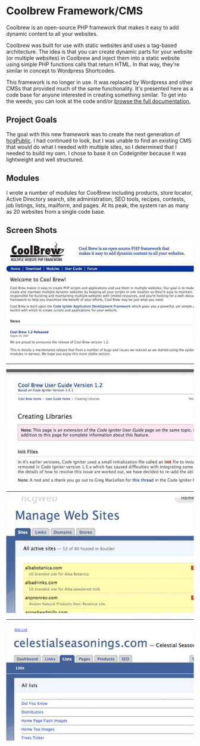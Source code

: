 # Coolbrew Framework/CMS

Coolbrew is an open-source PHP framework that makes it easy to add dynamic content to all your websites.

Coolbrew was built for use with static websites and uses a tag-based architecture. The idea is that you can create dynamic parts for your website (or multiple websites) in Coolbrew and inject them into a static website using simple PHP functions calls that return HTML. In that way, they're similar in concept to Wordpress Shortcodes.

This framework is no longer in use. It was replaced by Wordpress and other CMSs that provided much of the same functionality. It's presented here as a code base for anyone interested in creating something similar. To get into the weeds, you can look at the code and/or [browse the full documentation.](https://jimappleg8.github.io/coolbrew/)


## Project Goals

The goal with this new framework was to create the next generation of [hcgPublic](https://github.com/jimappleg8/hcgpublic/). I had continued to look, but I was unable to find an existing CMS that would do what I needed with multiple sites, so I determined that I needed to build my own. I chose to base it on CodeIgniter because it was lightweight and well structured.


## Modules

I wrote a number of modules for CoolBrew including products, store locator, Active Directory search, site administration, SEO tools, recipes, contests, job listings, lists, mailform, and pages. At its peak, the system ran as many as 20 websites from a single code base.


## Screen Shots

![Coolbrew Open Source website](images/cbcms-01.jpg)

---

![Coolbrew Open Source website](images/cbcms-02.jpg)

---

![Coolbrew Open Source website](images/cbcms-03.jpg)

---

![Coolbrew Open Source website](images/cbcms-04.jpg)


